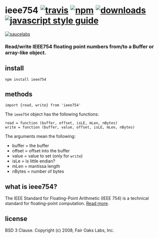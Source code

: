 # ieee754 [![travis][travis-image]][travis-url] [![npm][npm-image]][npm-url] [![downloads][downloads-image]][downloads-url] [![javascript style guide][standard-image]][standard-url]

[travis-image]: https://img.shields.io/travis/feross/ieee754/master.svg
[travis-url]: https://travis-ci.org/feross/ieee754
[npm-image]: https://img.shields.io/npm/v/ieee754.svg
[npm-url]: https://npmjs.org/package/ieee754
[downloads-image]: https://img.shields.io/npm/dm/ieee754.svg
[downloads-url]: https://npmjs.org/package/ieee754
[standard-image]: https://img.shields.io/badge/code_style-standard-brightgreen.svg
[standard-url]: https://standardjs.com

[![saucelabs][saucelabs-image]][saucelabs-url]

[saucelabs-image]: https://saucelabs.com/browser-matrix/ieee754.svg
[saucelabs-url]: https://saucelabs.com/u/ieee754

### Read/write IEEE754 floating point numbers from/to a Buffer or array-like object.

## install

```
npm install ieee754
```

## methods

`import {read, write} from 'ieee754'`

The `ieee754` object has the following functions:

```
read = function (buffer, offset, isLE, mLen, nBytes)
write = function (buffer, value, offset, isLE, mLen, nBytes)
```

The arguments mean the following:

- buffer = the buffer
- offset = offset into the buffer
- value = value to set (only for `write`)
- isLe = is little endian?
- mLen = mantissa length
- nBytes = number of bytes

## what is ieee754?

The IEEE Standard for Floating-Point Arithmetic (IEEE 754) is a technical standard for floating-point computation. [Read more](http://en.wikipedia.org/wiki/IEEE_floating_point).

## license

BSD 3 Clause. Copyright (c) 2008, Fair Oaks Labs, Inc.
